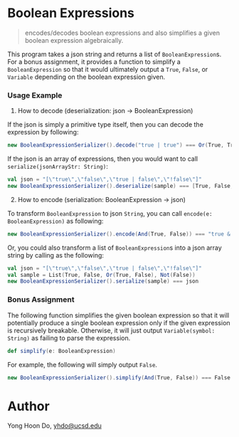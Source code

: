 # Boolean Expressions

> encodes/decodes boolean expressions and also simplifies a given boolean expression algebraically.

This program takes a json string and returns a list of `BooleanExpression`s. For a bonus assignment, it provides a function to simplify a `BooleanExpression` so that it would ultimately output a `True`, `False`, or `Variable` depending on the boolean expression given.

### Usage Example

1. How to decode (deserialization: json -> BooleanExpression)

If the json is simply a primitive type itself, then you can decode the expression by following:

```scala
new BooleanExpressionSerializer().decode("true | true") === Or(True, True)
```

If the json is an array of expressions, then you would want to call `serialize(jsonArrayStr: String)`:

```scala
val json = "[\"true\",\"false\",\"true | false\",\"!false\"]"
new BooleanExpressionSerializer().deserialize(sample) === [True, False, Or(True, False), Not(False)]
```

2. How to encode (serialization: BooleanExpression -> json)

To transform `BooleanExpression` to json `String`, you can call `encode(e: BooleanExpression)` as following:

```scala
new BooleanExpressionSerializer().encode(And(True, False)) === "true & false"
```

Or, you could also transform a list of `BooleanExpression`s into a json array string by calling as the following:

```scala
val json = "[\"true\",\"false\",\"true | false\",\"!false\"]"
val sample = List(True, False, Or(True, False), Not(False))
new BooleanExpressionSerializer().serialize(sample) === json
```

### Bonus Assignment

The following function simplifies the given boolean expression so that it will potentially produce a single boolean expression only if the given expression is recursively breakable.
Otherwise, it will just output `Variable(symbol: String)` as failing to parse the expression.

```scala
def simplify(e: BooleanExpression)
```

For example, the following will simply output `False`.
```scala
new BooleanExpressionSerializer().simplify(And(True, False)) === False
```

# Author

Yong Hoon Do, yhdo@ucsd.edu
